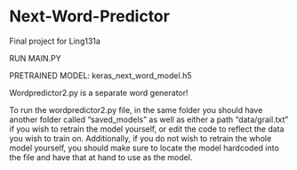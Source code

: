 # Next-Word-Predictor
Final project for Ling131a

RUN MAIN.PY
 
PRETRAINED MODEL: keras_next_word_model.h5

Wordpredictor2.py is a separate word generator!

To run the wordpredictor2.py file, in the same folder you should have another folder called “saved_models” as well as either a path “data/grail.txt” if you wish to retrain the model yourself, or edit the code to reflect the data you wish to train on. Additionally, if you do not wish to retrain the whole model yourself, you should make sure to locate the model hardcoded into the file and have that at hand to use as the model.
